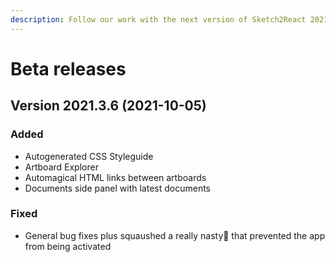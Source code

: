 ```yaml
---
description: Follow our work with the next version of Sketch2React 2021, currently in beta
---
```


# Beta releases

## Version 2021.3.6 (2021-10-05)

### Added

* Autogenerated CSS Styleguide
* Artboard Explorer
* Automagical HTML links between artboards
* Documents side panel with latest documents

### Fixed

* General bug fixes plus squaushed a really nasty🐛 that prevented the app from being activated
